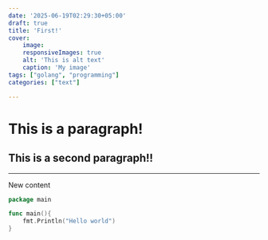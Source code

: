 ```yaml
---
date: '2025-06-19T02:29:30+05:00'
draft: true
title: 'First!'
cover:
    image: 
    responsiveImages: true
    alt: 'This is alt text'
    caption: 'My image'
tags: ["golang", "programming"]
categories: ["text"]

---
```


# This is a paragraph!
## This is a second paragraph!!
___
New content

```go
package main

func main(){
    fmt.Println("Hello world")
}
```
